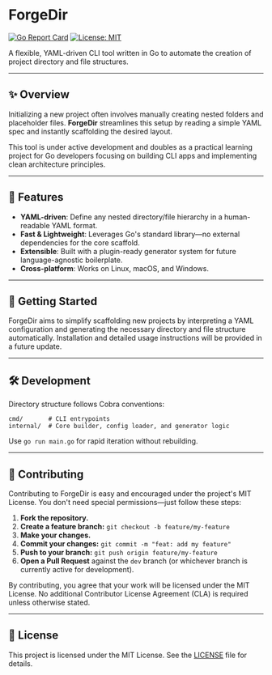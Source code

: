 # ForgeDir

<!-- Badges -->

[![Go Report Card](https://goreportcard.com/badge/github.com/KoHorizon/ForgeDir)](https://goreportcard.com/report/github.com/KoHorizon/ForgeDir)
[![License: MIT](https://img.shields.io/badge/License-MIT-yellow.svg)](LICENSE)

A flexible, YAML-driven CLI tool written in Go to automate the creation of project directory and file structures.

---

## ✨ Overview

Initializing a new project often involves manually creating nested folders and placeholder files. **ForgeDir** streamlines this setup by reading a simple YAML spec and instantly scaffolding the desired layout.

This tool is under active development and doubles as a practical learning project for Go developers focusing on building CLI apps and implementing clean architecture principles.

---

## 🚀 Features

* **YAML-driven**: Define any nested directory/file hierarchy in a human-readable YAML format.
* **Fast & Lightweight**: Leverages Go's standard library—no external dependencies for the core scaffold.
* **Extensible**: Built with a plugin-ready generator system for future language-agnostic boilerplate.
* **Cross-platform**: Works on Linux, macOS, and Windows.

---

## 🔧 Getting Started

ForgeDir aims to simplify scaffolding new projects by interpreting a YAML configuration and generating the necessary directory and file structure automatically. Installation and detailed usage instructions will be provided in a future update.

---

## 🛠️ Development

Directory structure follows Cobra conventions:

```
cmd/       # CLI entrypoints
internal/  # Core builder, config loader, and generator logic
```

Use `go run main.go` for rapid iteration without rebuilding.

---

## 🤝 Contributing

Contributing to ForgeDir is easy and encouraged under the project's MIT License. You don't need special permissions—just follow these steps:

1. **Fork the repository.**
2. **Create a feature branch:** `git checkout -b feature/my-feature`
3. **Make your changes.**
4. **Commit your changes:** `git commit -m "feat: add my feature"`
5. **Push to your branch:** `git push origin feature/my-feature`
6. **Open a Pull Request** against the `dev` branch (or whichever branch is currently active for development).

By contributing, you agree that your work will be licensed under the MIT License. No additional Contributor License Agreement (CLA) is required unless otherwise stated.

---

## 📜 License

This project is licensed under the MIT License. See the [LICENSE](LICENSE) file for details.
